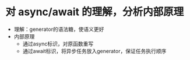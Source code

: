 # 对 async/await 的理解，分析内部原理
- 理解：generator的语法糖，使语义更好
- 内部原理
    - 通过async标识，对原函数重写
    - 通过await标识，将异步任务放入generator，保证任务执行顺序
